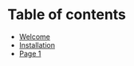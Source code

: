 # Table of contents

* [Welcome](README.md)
* [Installation](installation.md)
* [Page 1](page-1.md)
